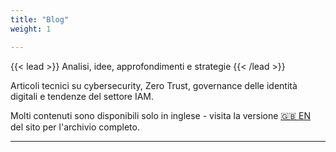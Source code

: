 ```yaml
---
title: "Blog"
weight: 1

---
```


{{< lead >}}
Analisi, idee, approfondimenti e strategie
{{< /lead >}}

Articoli tecnici su cybersecurity, Zero Trust, governance delle identità digitali e tendenze del settore IAM.

Molti contenuti sono disponibili solo in inglese - visita la versione [🇬🇧 EN](/en) del sito per l'archivio completo.

---
